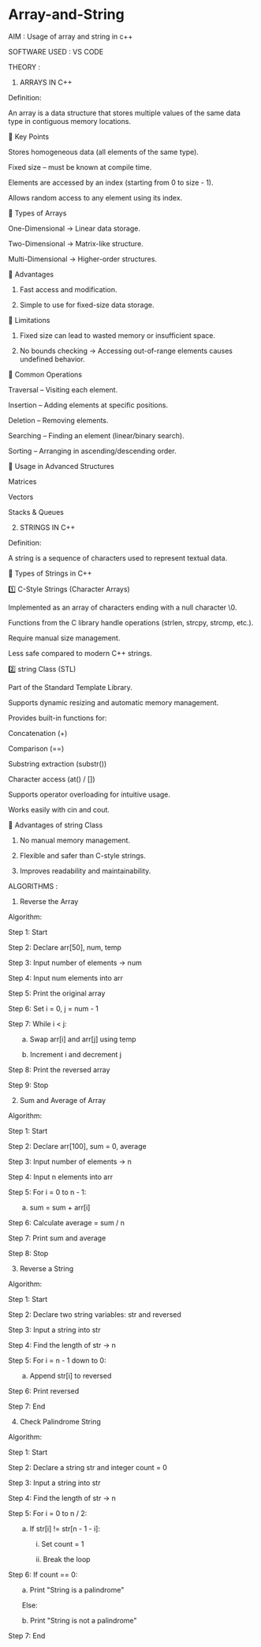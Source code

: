 # Array-and-String

AIM : Usage of array and string in c++


SOFTWARE USED : VS CODE



THEORY : 

1. ARRAYS IN C++

Definition:

An array is a data structure that stores multiple values of the same data type in contiguous memory locations.

🔹 Key Points

Stores homogeneous data (all elements of the same type).

Fixed size – must be known at compile time.

Elements are accessed by an index (starting from 0 to size - 1).

Allows random access to any element using its index.

🔹 Types of Arrays

One-Dimensional → Linear data storage.

Two-Dimensional → Matrix-like structure.

Multi-Dimensional → Higher-order structures.

🔹 Advantages

1. Fast access and modification.

2. Simple to use for fixed-size data storage.

🔹 Limitations

1. Fixed size can lead to wasted memory or insufficient space.

2. No bounds checking → Accessing out-of-range elements causes undefined behavior.

🔹 Common Operations

Traversal – Visiting each element.

Insertion – Adding elements at specific positions.

Deletion – Removing elements.

Searching – Finding an element (linear/binary search).

Sorting – Arranging in ascending/descending order.

🔹 Usage in Advanced Structures

Matrices

Vectors

Stacks & Queues



2. STRINGS IN C++

Definition:

A string is a sequence of characters used to represent textual data.

🔹 Types of Strings in C++

1️⃣ C-Style Strings (Character Arrays)

Implemented as an array of characters ending with a null character \0.

Functions from the C library handle operations (strlen, strcpy, strcmp, etc.).

Require manual size management.

Less safe compared to modern C++ strings.

2️⃣ string Class (STL)

Part of the Standard Template Library.

Supports dynamic resizing and automatic memory management.

Provides built-in functions for:

Concatenation (+)

Comparison (==)

Substring extraction (substr())

Character access (at() / [])

Supports operator overloading for intuitive usage.

Works easily with cin and cout.

🔹 Advantages of string Class

1. No manual memory management.

2.  Flexible and safer than C-style strings.

3. Improves readability and maintainability.







ALGORITHMS : 

1. Reverse the Array
   
Algorithm:

Step 1: Start

Step 2: Declare arr[50], num, temp

Step 3: Input number of elements → num

Step 4: Input num elements into arr

Step 5: Print the original array

Step 6: Set i = 0, j = num - 1

Step 7: While i < j:

  a. Swap arr[i] and arr[j] using temp
  
  b. Increment i and decrement j
  
Step 8: Print the reversed array

Step 9: Stop



2. Sum and Average of Array
   
Algorithm:

Step 1: Start

Step 2: Declare arr[100], sum = 0, average

Step 3: Input number of elements → n

Step 4: Input n elements into arr

Step 5: For i = 0 to n - 1:

  a. sum = sum + arr[i]
  
Step 6: Calculate average = sum / n

Step 7: Print sum and average

Step 8: Stop



3. Reverse a String
   
Algorithm:

Step 1: Start

Step 2: Declare two string variables: str and reversed

Step 3: Input a string into str

Step 4: Find the length of str → n

Step 5: For i = n - 1 down to 0:

  a. Append str[i] to reversed
  
Step 6: Print reversed

Step 7: End




4. Check Palindrome String
   
Algorithm:

Step 1: Start

Step 2: Declare a string str and integer count = 0

Step 3: Input a string into str

Step 4: Find the length of str → n

Step 5: For i = 0 to n / 2:

  a. If str[i] != str[n - 1 - i]:
  
    i. Set count = 1
    
    ii. Break the loop
    
Step 6: If count == 0:

  a. Print "String is a palindrome"
  
  Else:
  
  b. Print "String is not a palindrome"
  
Step 7: End



